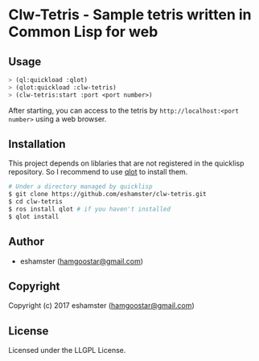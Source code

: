 # Clw-Tetris - Sample tetris written in Common Lisp for web

## Usage

```lisp
> (ql:quickload :qlot)
> (qlot:quickload :clw-tetris)
> (clw-tetris:start :port <port number>)
```

After starting, you can access to the tetris by `http://localhost:<port number>` using a web browser.

## Installation

This project depends on liblaries that are not registered in the quicklisp repository. So I recommend to use [qlot](https://github.com/fukamachi/qlot) to install them.

```bash
# Under a directory managed by quicklisp
$ git clone https://github.com/eshamster/clw-tetris.git
$ cd clw-tetris
$ ros install qlot # if you haven't installed
$ qlot install
```

## Author

* eshamster (hamgoostar@gmail.com)

## Copyright

Copyright (c) 2017 eshamster (hamgoostar@gmail.com)

## License

Licensed under the LLGPL License.
